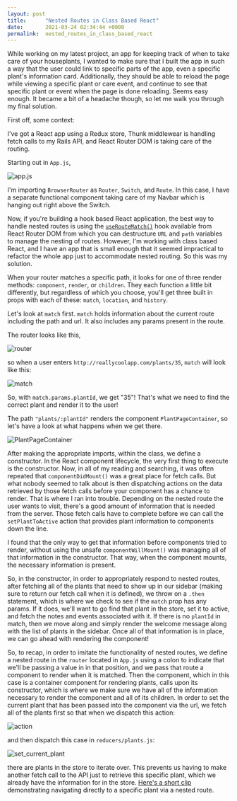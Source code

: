 ```yaml
---
layout: post
title:      "Nested Routes in Class Based React"
date:       2021-03-24 02:34:44 +0000
permalink:  nested_routes_in_class_based_react
---
```


While working on my latest project, an app for keeping track of when to take care of your houseplants, I wanted to make sure that I built the app in such a way that the user could link to specific parts of the app, even a specific plant's information card. Additionally, they should be able to reload the page while viewing a specific plant or care event, and continue to see that specific plant or event when the page is done reloading. Seems easy enough. It became a bit of a headache though, so let me walk you through my final solution. 

First off, some context:

I've got a React app using a Redux store, Thunk middlewear is handling fetch calls to my Rails API, and React Router DOM is taking care of the routing. 

Starting out in `App.js`, 

![app.js](https://i.imgur.com/pLihW1I.png)

I'm importing `BrowserRouter` as `Router`, `Switch`, and `Route`. In this case, I have a separate functional component taking care of my Navbar which is hanging out right above the Switch.

Now, if you're building a hook based React application, the best way to handle nested routes is using the [`useRouteMatch()`](https://reactrouter.com/web/example/nesting) hook available from React Router DOM from which you can destructure `URL` and `path` variables to manage the nesting of routes. However, I'm working with class based React, and I have an app that is small enough that it seemed impractical to refactor the whole app just to accommodate nested routing. So this was my solution. 

When your router matches a specific path, it looks for one of three render methods: `component`, `render`, or `children`. They each function a little bit differently, but regardless of which you choose, you'll get three built in props with each of these: `match`, `location`, and `history`. 

Let's look at `match` first. `match` holds information about the current route including the path and url. It also includes any params present in the route. 

The router looks like this,

![router](https://i.imgur.com/vKRkO9n.png)

so when a user enters `http://reallycoolapp.com/plants/35`, `match` will look like this:

![match](https://i.imgur.com/xPDrERE.png)

So, with `match.params.plantId`, we get "35"! That's what we need to find the correct plant and render it to the user! 

The path `"plants/:plantId"` renders the component `PlantPageContainer`, so let's have a look at what happens when we get there.

![PlantPageContainer](https://i.imgur.com/FGtmvu6.png)

After making the appropriate imports, within the class, we define a constructor. In the React component lifecycle, the very first thing to execute is the constructor. Now, in all of my reading and searching, it was often repeated that `componentDidMount()` was a great place for fetch calls. But what nobody seemed to talk about is then dispatching actions on the data retrieved by those fetch calls before your component has a chance to render. That is where I ran into trouble. Depending on the nested route the user wants to visit, there's a good amount of information that is needed from the server. Those fetch calls have to complete before we can call the `setPlantToActive` action that provides plant information to components down the line. 

I found that the only way to get that information before components tried to render, without using the unsafe `componentWillMount()` was managing all of that information in the constructor. That way, when the component mounts, the necessary information is present.

So, in the constructor, in order to appropriately respond to nested routes, after fetching all of the plants that need to show up in our sidebar (making sure to return our fetch call when it is defined), we throw on a `.then` statement, which is where we check to see if the `match` prop has any params. If it does, we'll want to go find that plant in the store, set it to active, and fetch the notes and events associated with it. If there is no `plantId` in match, then we move along and simply render the welcome message along with the list of plants in the sidebar. Once all of that information is in place, we can go ahead with rendering the component! 

So, to recap, in order to imitate the functionality of nested routes, we define a nested route in the `router` located in `App.js` using a colon to indicate that we'll be passing a value in in that position, and we pass that route a component to render when it is matched. Then the component, which in this case is a container component for rendering plants, calls upon its constructor, which is where we make sure we have all of the information necessary to render the component and all of its children. In order to set the current plant that has been passed into the component via the url, we fetch all of the plants first so that when we dispatch this action: 

![action](https://i.imgur.com/Wo94fec.png)

and then dispatch this case in `reducers/plants.js`:

![set_current_plant](https://i.imgur.com/l3rPfpf.png)

there are plants in the store to iterate over. This prevents us having to make another fetch call to the API just to retrieve this specific plant, which we already have the information for in the store. [Here's a short clip](https://i.imgur.com/GhPJ3Ox.mp4) demonstrating navigating directly to a specific plant via a nested route.

